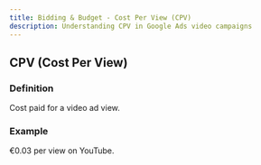 ```yaml
---
title: Bidding & Budget - Cost Per View (CPV)
description: Understanding CPV in Google Ads video campaigns
---
```


## CPV (Cost Per View)

### Definition
Cost paid for a video ad view.

### Example
€0.03 per view on YouTube.